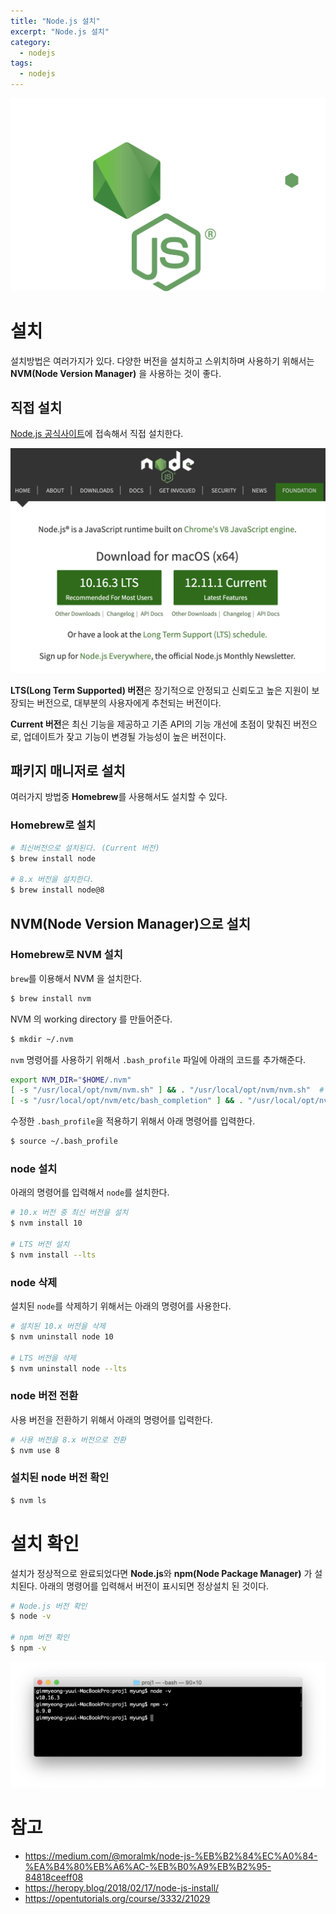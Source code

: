 ```yaml
---
title: "Node.js 설치"
excerpt: "Node.js 설치"
category:
  - nodejs
tags: 
  - nodejs
---
```


![nodejs_logo](/assets/images/nodejs_01_install/nodejs_logo.svg)

# 설치

설치방법은 여러가지가 있다. 다양한 버전을 설치하고 스위치하며 사용하기 위해서는 **NVM(Node Version Manager)** 을 사용하는 것이 좋다.

## 직접 설치

[Node.js 공식사이트](https://nodejs.org/)에 접속해서 직접 설치한다.

 ![nodejs_install_page](/assets/images/nodejs_01_install/nodejs_install_page.png)

**LTS(Long Term Supported) 버전**은 장기적으로 안정되고 신뢰도고 높은 지원이 보장되는 버전으로, 대부분의 사용자에게 추천되는 버전이다.

**Current 버전**은 최신 기능을 제공하고 기존 API의 기능 개선에 초점이 맞춰진 버전으로, 업데이트가 잦고 기능이 변경될 가능성이 높은 버전이다.

## 패키지 매니저로 설치

여러가지 방법중 **Homebrew**를 사용해서도 설치할 수 있다.

### Homebrew로 설치

```bash
# 최신버전으로 설치된다. (Current 버전)
$ brew install node

# 8.x 버전을 설치한다.
$ brew install node@8
```

## NVM(Node Version Manager)으로 설치

### Homebrew로 NVM 설치

`brew`를 이용해서 NVM 을 설치한다.

```bash
$ brew install nvm
```

NVM 의 working directory 를 만들어준다.

```bash
$ mkdir ~/.nvm
```

`nvm` 명령어를 사용하기 위해서 `.bash_profile` 파일에 아래의 코드를 추가해준다.

```bash
export NVM_DIR="$HOME/.nvm"
[ -s "/usr/local/opt/nvm/nvm.sh" ] && . "/usr/local/opt/nvm/nvm.sh"  # This loads nvm
[ -s "/usr/local/opt/nvm/etc/bash_completion" ] && . "/usr/local/opt/nvm/etc/bash_completion"  # This loads nvm bash_completion
```

수정한 `.bash_profile`을 적용하기 위해서 아래 명령어를 입력한다.

```bash
$ source ~/.bash_profile
```

### node 설치

아래의 명령어를 입력해서 `node`를 설치한다.

```bash
# 10.x 버전 중 최신 버전을 설치
$ nvm install 10

# LTS 버전 설치
$ nvm install --lts
```

### node 삭제

설치된 `node`를 삭제하기 위해서는 아래의 명령어를 사용한다.

```bash
# 설치된 10.x 버전을 삭제
$ nvm uninstall node 10

# LTS 버전을 삭제
$ nvm uninstall node --lts
```

### node 버전 전환

사용 버전을 전환하기 위해서 아래의 명령어를 입력한다.

```bash
# 사용 버전을 8.x 버전으로 전환
$ nvm use 8
```

### 설치된 node 버전 확인

```bash
$ nvm ls
```

# 설치 확인

설치가 정상적으로 완료되었다면 **Node.js**와 **npm(Node Package Manager)** 가 설치된다. 아래의 명령어를 입력해서 버전이 표시되면 정상설치 된 것이다. 

```bash
# Node.js 버전 확인 
$ node -v

# npm 버전 확인
$ npm -v
```

![nodejs_version_check](/assets/images/nodejs_01_install/nodejs_version_check.png)

# 참고
- https://medium.com/@moralmk/node-js-%EB%B2%84%EC%A0%84-%EA%B4%80%EB%A6%AC-%EB%B0%A9%EB%B2%95-84818ceeff08
- https://heropy.blog/2018/02/17/node-js-install/
- https://opentutorials.org/course/3332/21029

